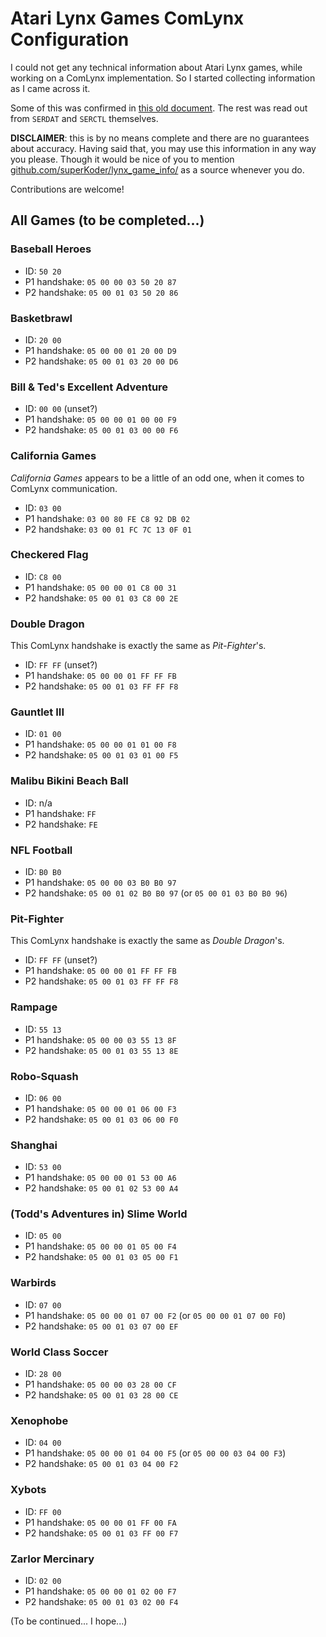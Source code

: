 # Atari Lynx Games ComLynx Configuration

I could not get any technical information about Atari Lynx games, while working on a ComLynx implementation. So I started collecting information as I came across it.

Some of this was confirmed in [this old document](https://atarilynxdeveloper.wordpress.com/documentation/redeye/). The rest was read out from `SERDAT` and `SERCTL` themselves.

**DISCLAIMER**: this is by no means complete and there are no guarantees about accuracy. Having said that, you may use this information in any way you please. Though it would be nice of you to mention [github.com/superKoder/lynx_game_info/](https://github.com/superKoder/lynx_game_info/blob/main/README.md) as a source whenever you do. 

Contributions are welcome!

## All Games (to be completed...)


### Baseball Heroes 

* ID: `50 20`
* P1 handshake: `05 00 00 03 50 20 87`
* P2 handshake: `05 00 01 03 50 20 86` 


### Basketbrawl

* ID: `20 00`
* P1 handshake: `05 00 00 01 20 00 D9`
* P2 handshake: `05 00 01 03 20 00 D6` 


### Bill & Ted's Excellent Adventure

* ID: `00 00` (unset?)
* P1 handshake: `05 00 00 01 00 00 F9`
* P2 handshake: `05 00 01 03 00 00 F6` 


### California Games

_California Games_ appears to be a little of an odd one, when it comes to ComLynx communication.

* ID: `03 00`
* P1 handshake: `03 00 80 FE C8 92 DB 02`
* P2 handshake: `03 00 01 FC 7C 13 0F 01` 


### Checkered Flag

* ID: `C8 00`
* P1 handshake: `05 00 00 01 C8 00 31`
* P2 handshake: `05 00 01 03 C8 00 2E` 


### Double Dragon

This ComLynx handshake is exactly the same as _Pit-Fighter_'s.

* ID: `FF FF` (unset?)
* P1 handshake: `05 00 00 01 FF FF FB`
* P2 handshake: `05 00 01 03 FF FF F8` 


### Gauntlet III

* ID: `01 00`
* P1 handshake: `05 00 00 01 01 00 F8`
* P2 handshake: `05 00 01 03 01 00 F5`


### Malibu Bikini Beach Ball

* ID: n/a
* P1 handshake: `FF`
* P2 handshake: `FE` 


### NFL Football

* ID: `B0 B0`
* P1 handshake: `05 00 00 03 B0 B0 97`
* P2 handshake: `05 00 01 02 B0 B0 97` (or `05 00 01 03 B0 B0 96`) 


### Pit-Fighter

This ComLynx handshake is exactly the same as _Double Dragon_'s.

* ID: `FF FF` (unset?)
* P1 handshake: `05 00 00 01 FF FF FB`
* P2 handshake: `05 00 01 03 FF FF F8` 


### Rampage

* ID: `55 13`
* P1 handshake: `05 00 00 03 55 13 8F`
* P2 handshake: `05 00 01 03 55 13 8E`


### Robo-Squash
* ID: `06 00`
* P1 handshake: `05 00 00 01 06 00 F3`
* P2 handshake: `05 00 01 03 06 00 F0`


### Shanghai

* ID: `53 00`
* P1 handshake: `05 00 00 01 53 00 A6`
* P2 handshake: `05 00 01 02 53 00 A4`


### (Todd's Adventures in) Slime World

* ID: `05 00`
* P1 handshake: `05 00 00 01 05 00 F4`
* P2 handshake: `05 00 01 03 05 00 F1` 


### Warbirds

* ID: `07 00`
* P1 handshake: `05 00 00 01 07 00 F2` (or `05 00 00 01 07 00 F0`)
* P2 handshake: `05 00 01 03 07 00 EF` 


### World Class Soccer 

* ID: `28 00`
* P1 handshake: `05 00 00 03 28 00 CF`
* P2 handshake: `05 00 01 03 28 00 CE` 


### Xenophobe

* ID: `04 00`
* P1 handshake: `05 00 00 01 04 00 F5` (or `05 00 00 03 04 00 F3`)
* P2 handshake: `05 00 01 03 04 00 F2` 


### Xybots 

* ID: `FF 00`
* P1 handshake: `05 00 00 01 FF 00 FA`
* P2 handshake: `05 00 01 03 FF 00 F7` 


### Zarlor Mercinary

* ID: `02 00`
* P1 handshake: `05 00 00 01 02 00 F7`
* P2 handshake: `05 00 01 03 02 00 F4`

(To be continued... I hope...)
